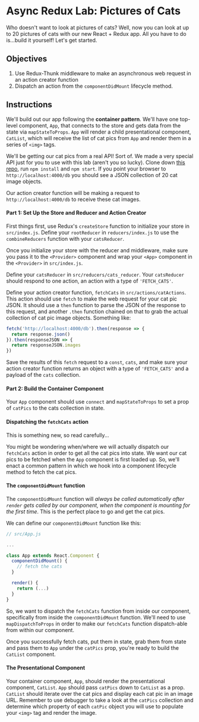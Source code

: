 # Async Redux Lab: Pictures of Cats

Who doesn't want to look at pictures of cats? Well, now you can look at up to 20
pictures of cats with our new React + Redux app. All you have to do is...build
it yourself! Let's get started.

## Objectives

1. Use Redux-Thunk middleware to make an asynchronous web request in an action creator function
2. Dispatch an action from the `componentDidMount` lifecycle method.

## Instructions

We'll build out our app following the **container pattern**. We'll have one
top-level component, `App`, that connects to the store and gets data from the
state via `mapStateToProps`. `App` will render a child presentational component,
`CatList`, which will receive the list of cat pics from `App` and render them in
a series of `<img>` tags.

We'll be getting our cat pics from a real API! Sort of. We made a very special
API just for you to use with this lab (aren't you so lucky). Clone down [this
repo](https://github.com/learn-co-curriculum/cat-api), run `npm install` and
`npm start`. If you point your browser to `http://localhost:4000/db` you should
see a JSON collection of 20 cat image objects.

Our action creator function will be making a request to
`http://localhost:4000/db` to receive these cat images.

#### Part 1: Set Up the Store and Reducer and Action Creator

First things first, use Redux's `createStore` function to initialize your store
in `src/index.js`. Define your `rootReducer` in `reducers/index.js` to use the
`combineReducers` function with your `catsReducer`.

Once you initialize your store with the reducer and middleware, make sure you
pass it to the `<Provider>` component and wrap your `<App>` component in the
`<Provider>` in `src/index.js`.

Define your `catsReducer` in `src/reducers/cats_reducer`. Your `catsReducer`
should respond to one action, an action with a type of `'FETCH_CATS'`.

Define your action creator function, `fetchCats` in `src/actions/catActions`.
This action should use `fetch` to make the web request for your cat pic JSON. It
should use a `then` function to parse the JSON of the response to this request,
and another `.then` function chained on that to grab the actual collection of
cat pic image objects. Something like:

```js
fetch('http://localhost:4000/db').then(response => {
  return response.json()
}).then(responseJSON => {
  return responseJSON.images
})
```

Save the results of this `fetch` request to a `const`, `cats`, and make sure
your action creator function returns an object with a type of `'FETCH_CATS'` and
a payload of the `cats` collection.

#### Part 2: Build the Container Component

Your `App` component should use `connect` and `mapStateToProps` to set a prop of
`catPics` to the cats collection in state.

#### Dispatching the `fetchCats` action

This is something new, so read carefully...

You might be wondering when/where we will actually dispatch our `fetchCats`
action in order to get all the cat pics into state. We want our cat pics to be
fetched when the `App` component is first loaded up. So, we'll enact a common
pattern in which we hook into a component lifecycle method to fetch the cat
pics.

#### The `componentDidMount` function

The `componentDidMount` function will *always be called automatically after
`render` gets called by our component, when the component is mounting for the
first time*. This is the perfect place to go and get the cat pics.

We can define our `componentDidMount` function like this:

```js
// src/App.js

...

class App extends React.Component {
  componentDidMount() {
    // fetch the cats
  }

  render() {
    return (...)
  }
}
```

So, we want to dispatch the `fetchCats` function from inside our component,
specifically from inside the  `componentDidMount` function. We'll need to use
`mapDispatchToProps` in order to make our `fetchCats` function dispatch-able
from within our component.

Once you successfully fetch cats, put them in state, grab them from state and
pass them to `App` under the `catPics` prop, you're ready to build the `CatList`
component.

#### The Presentational Component

Your container component, `App`, should render the presentational component,
`CatList`. `App` should pass `catPics` down to `CatList` as a prop. `CatList`
should iterate over the cat pics and display each cat pic in an image URL.
Remember to use debugger to take a look at the `catPics` collection and
determine which property of each `catPic` object you will use to populate your
`<img>` tag and render the image.
